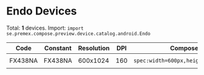 # Endo Devices

Total: **1** devices. Import: `import se.premex.compose.preview.device.catalog.android.Endo`

| Code | Constant | Resolution | DPI | Compose Spec | Preview Usage |
|------|----------|------------|-----|-------------|---------------|
| FX438NA | FX438NA | 600x1024 | 160 | `spec:width=600px,height=1024px,dpi=160` | `@Preview(device = Endo.FX438NA)` |

<!-- Generated automatically. Do not edit manually. -->
